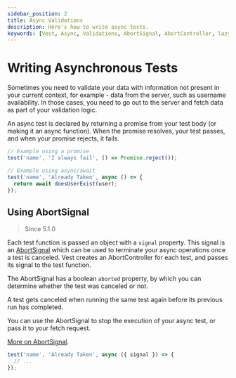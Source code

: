 ```yaml
---
sidebar_position: 2
title: Async Validations
description: Here's how to write async tests.
keywords: [Vest, Async, Validations, AbortSignal, AbortController, lazy]
---
```


# Writing Asynchronous Tests

Sometimes you need to validate your data with information not present in your current context, for example - data from the server, such as username availability. In those cases, you need to go out to the server and fetch data as part of your validation logic.

An async test is declared by returning a promise from your test body (or making it an async function). When the promise resolves, your test passes, and when your promise rejects, it fails.

```js
// Example using a promise
test('name', 'I always fail', () => Promise.reject());

// Example using async/await
test('name', 'Already Taken', async () => {
  return await doesUserExist(user);
});
```

## Using AbortSignal

> Since 5.1.0

Each test function is passed an object with a `signal` property. This signal is an [AbortSignal](https://developer.mozilla.org/en-US/docs/Web/API/AbortSignal) which can be used to terminate your async operations once a test is canceled. Vest creates an AbortController for each test, and passes its signal to the test function.

The AbortSignal has a boolean `aborted` property, by which you can determine whether the test was canceled or not.

A test gets canceled when running the same test again before its previous run has completed.

You can use the AbortSignal to stop the execution of your async test, or pass it to your fetch request.

[More on AbortSignal](https://developer.mozilla.org/en-US/docs/Web/API/AbortSignal).

```js
test('name', 'Already Taken', async ({ signal }) => {
  // ...
});
```

